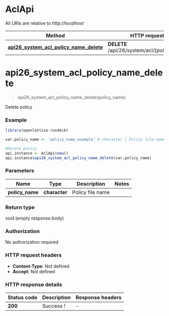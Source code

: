# AclApi

All URIs are relative to *http://localhost*

Method | HTTP request | Description
------------- | ------------- | -------------
[**api26_system_acl_policy_name_delete**](AclApi.md#api26_system_acl_policy_name_delete) | **DELETE** /api/26/system/acl/{policyName} | Delete policy


# **api26_system_acl_policy_name_delete**
> api26_system_acl_policy_name_delete(policy_name)

Delete policy

### Example
```R
library(openlattice-rundeck)

var.policy_name <- 'policy_name_example' # character | Policy file name

#Delete policy
api.instance <- AclApi$new()
api.instance$api26_system_acl_policy_name_delete(var.policy_name)
```

### Parameters

Name | Type | Description  | Notes
------------- | ------------- | ------------- | -------------
 **policy_name** | **character**| Policy file name | 

### Return type

void (empty response body)

### Authorization

No authorization required

### HTTP request headers

 - **Content-Type**: Not defined
 - **Accept**: Not defined

### HTTP response details
| Status code | Description | Response headers |
|-------------|-------------|------------------|
| **200** | Success ! |  -  |


